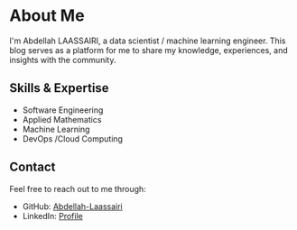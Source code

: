 # About Me

I'm Abdellah LAASSAIRI, a data scientist / machine learning engineer. This blog serves as a platform for me to share my knowledge, experiences, and insights with the community.

## Skills & Expertise

- Software Engineering
- Applied Mathematics
- Machine Learning
- DevOps /Cloud Computing

## Contact

Feel free to reach out to me through:

- GitHub: [Abdellah-Laassairi](https://github.com/Abdellah-Laassairi)
- LinkedIn: [Profile](https://www.linkedin.com/in/abdellah-laassairii/)
